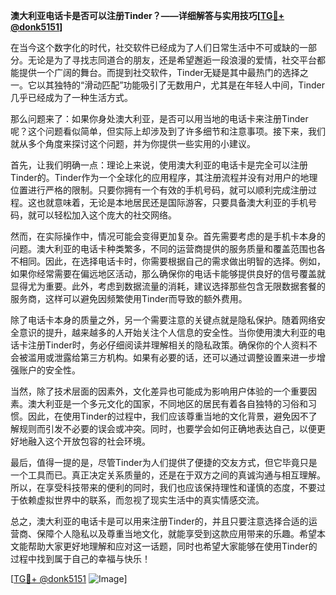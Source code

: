 **澳大利亚电话卡是否可以注册Tinder？——详细解答与实用技巧[[TG💪+ @donk5151](https://t.me/s/donk5151)]**

在当今这个数字化的时代，社交软件已经成为了人们日常生活中不可或缺的一部分。无论是为了寻找志同道合的朋友，还是希望邂逅一段浪漫的爱情，社交平台都能提供一个广阔的舞台。而提到社交软件，Tinder无疑是其中最热门的选择之一。它以其独特的“滑动匹配”功能吸引了无数用户，尤其是在年轻人中间，Tinder几乎已经成为了一种生活方式。

那么问题来了：如果你身处澳大利亚，是否可以用当地的电话卡来注册Tinder呢？这个问题看似简单，但实际上却涉及到了许多细节和注意事项。接下来，我们就从多个角度来探讨这个问题，并为你提供一些实用的小建议。

首先，让我们明确一点：理论上来说，使用澳大利亚的电话卡是完全可以注册Tinder的。Tinder作为一个全球化的应用程序，其注册流程并没有对用户的地理位置进行严格的限制。只要你拥有一个有效的手机号码，就可以顺利完成注册过程。这也就意味着，无论是本地居民还是国际游客，只要具备澳大利亚的手机号码，就可以轻松加入这个庞大的社交网络。

然而，在实际操作中，情况可能会变得更加复杂。首先需要考虑的是手机卡本身的问题。澳大利亚的电话卡种类繁多，不同的运营商提供的服务质量和覆盖范围也各不相同。因此，在选择电话卡时，你需要根据自己的需求做出明智的选择。例如，如果你经常需要在偏远地区活动，那么确保你的电话卡能够提供良好的信号覆盖就显得尤为重要。此外，考虑到数据流量的消耗，建议选择那些包含无限数据套餐的服务商，这样可以避免因频繁使用Tinder而导致的额外费用。

除了电话卡本身的质量之外，另一个需要注意的关键点就是隐私保护。随着网络安全意识的提升，越来越多的人开始关注个人信息的安全性。当你使用澳大利亚的电话卡注册Tinder时，务必仔细阅读并理解相关的隐私政策。确保你的个人资料不会被滥用或泄露给第三方机构。如果有必要的话，还可以通过调整设置来进一步增强账户的安全性。

当然，除了技术层面的因素外，文化差异也可能成为影响用户体验的一个重要因素。澳大利亚是一个多元文化的国家，不同地区的居民有着各自独特的习俗和习惯。因此，在使用Tinder的过程中，我们应该尊重当地的文化背景，避免因不了解规则而引发不必要的误会或冲突。同时，也要学会如何正确地表达自己，以便更好地融入这个开放包容的社会环境。

最后，值得一提的是，尽管Tinder为人们提供了便捷的交友方式，但它毕竟只是一个工具而已。真正决定关系质量的，还是在于双方之间的真诚沟通与相互理解。所以，在享受科技带来的便利的同时，我们也应该保持理性和谨慎的态度，不要过于依赖虚拟世界中的联系，而忽视了现实生活中的真实情感交流。

总之，澳大利亚的电话卡是可以用来注册Tinder的，并且只要注意选择合适的运营商、保障个人隐私以及尊重当地文化，就能享受到这款应用带来的乐趣。希望本文能帮助大家更好地理解和应对这一话题，同时也希望大家能够在使用Tinder的过程中找到属于自己的幸福与快乐！

[[TG💪+ @donk5151](https://t.me/s/donk5151) ![Image](https://i.postimg.cc/rwNCRYN7/Snipaste-2025-04-30-17-27-05.png)]